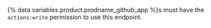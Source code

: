 {% data variables.product.prodname_github_app %}s must have the `actions:write` permission to use this endpoint.
